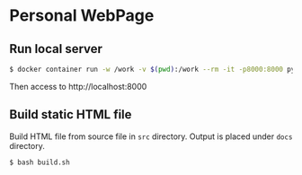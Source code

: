 # Personal WebPage

## Run local server

```sh
$ docker container run -w /work -v $(pwd):/work --rm -it -p8000:8000 python:3.8.2-buster bash -c "pip install -r requirements.txt && cd src && mkdocs serve --dev-addr 0.0.0.0:8000"
```

Then access to http://localhost:8000

## Build static HTML file

Build HTML file from source file in `src` directory. Output is placed under `docs` directory.

```sh
$ bash build.sh
```
